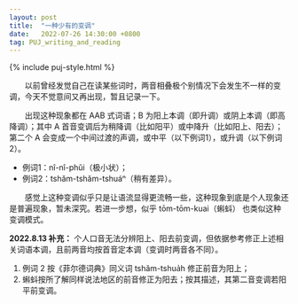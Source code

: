 ```yaml
---
layout: post
title:  "一种少有的变调"
date:   2022-07-26 14:30:00 +0800
tag: PUJ_writing_and_reading
---
```


{% include puj-style.html %}

&emsp;&emsp;以前曾经发觉自己在读某些词时，两音相叠极个别情况下会发生不一样的变调，今天不觉意间又再出现，暂且记录一下。

&emsp;&emsp;出现这种现象都在 AAB 式词语；B 为阳上本调（即升调）或阴上本调（即高降调）；其中 A 首音变调后为稍降调（比如阳平）或中降升（比如阳上、阳去）；第二个 A 会变成一个中间过渡的声调，或中平（以下例词1），或升调（以下例词2）。

+ 例词1：nî-nî-phŭi（极小状）；
+ 例词2：tshăm-tshăm-tshuáⁿ（稍有差异）。

&emsp;&emsp;感觉上这种变调似乎只是让语流显得更流畅一些，这种现象到底是个人现象还是普遍现象，暂未深究。若进一步想，似乎 tōm-tōm-kuai（蝌蚪） 也类似这种变调模式。
<br>

**2022.8.13 补充：**
个人口音无法分辨阳上、阳去前变调，但依据参考修正上述相关词语本调，且前两音均按首音定本调（变调时两音各不同）。

1. 例词 2 按《菲尔德词典》同义词 tshăm-tshua̍h 修正前音为阳上；
2. 蝌蚪按所了解同样说法地区的前音修正为阳去；按其描述，其第二音变调若阳平前变调。
